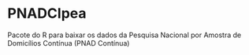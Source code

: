 # PNADCIpea
Pacote do R para baixar os dados da Pesquisa Nacional por Amostra de Domicílios Contínua (PNAD Contínua)
